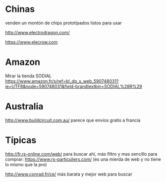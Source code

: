 # Chinas
venden un montón de chips prototipados listos para usar

http://www.electrodragon.com/

https://www.elecrow.com

# Amazon
Mirar la tienda SODIAL
https://www.amazon.fr/s/ref=bl_dp_s_web_590748031?ie=UTF8&node=590748031&field-brandtextbin=SODIAL%28R%29

# Australia
http://www.buildcircuit.com.au/
parece que envios gratis a francia


# Típicas
http://fr.rs-online.com/web/
  para buscar ahí, más filtro y mas sencillo
  para comprar: https://www.rs-particuliers.com/ (es una mierda de web y no tiene lo mismo que la pro)

http://www.conrad.fr/ce/
  más barata y mejor web para buscar
